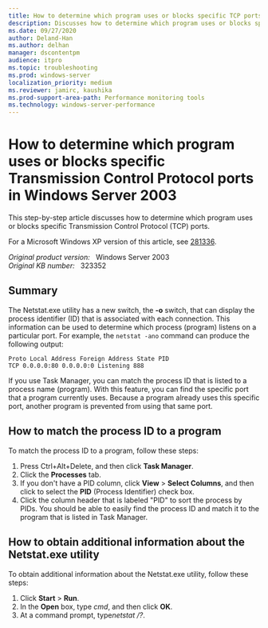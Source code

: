 ```yaml
---
title: How to determine which program uses or blocks specific TCP ports in Windows Server 2003
description: Discusses how to determine which program uses or blocks specific Transmission Control Protocol (TCP) ports.
ms.date: 09/27/2020
author: Deland-Han
ms.author: delhan
manager: dscontentpm
audience: itpro
ms.topic: troubleshooting
ms.prod: windows-server
localization_priority: medium
ms.reviewer: jamirc, kaushika
ms.prod-support-area-path: Performance monitoring tools
ms.technology: windows-server-performance
---
```

# How to determine which program uses or blocks specific Transmission Control Protocol ports in Windows Server 2003

This step-by-step article discusses how to determine which program uses or blocks specific Transmission Control Protocol (TCP) ports.

For a Microsoft Windows XP version of this article, see [281336](https://support.microsoft.com/help/281336).  

_Original product version:_ &nbsp; Windows Server 2003  
_Original KB number:_ &nbsp; 323352

## Summary

The Netstat.exe utility has a new switch, the **-o** switch, that can display the process identifier (ID) that is associated with each connection. This information can be used to determine which process (program) listens on a particular port. For example, the `netstat -ano` command can produce the following output:

```output
Proto Local Address Foreign Address State PID  
TCP 0.0.0.0:80 0.0.0.0:0 Listening 888
```

If you use Task Manager, you can match the process ID that is listed to a process name (program). With this feature, you can find the specific port that a program currently uses. Because a program already uses this specific port, another program is prevented from using that same port.

## How to match the process ID to a program

To match the process ID to a program, follow these steps:

1. Press Ctrl+Alt+Delete, and then click **Task Manager**.
2. Click the **Processes** tab.
3. If you don't have a PID column, click **View** > **Select Columns**, and then click to select the **PID** (Process Identifier) check box.
4. Click the column header that is labeled "PID" to sort the process by PIDs. You should be able to easily find the process ID and match it to the program that is listed in Task Manager.

## How to obtain additional information about the Netstat.exe utility

To obtain additional information about the Netstat.exe utility, follow these steps:

1. Click **Start** > **Run**.
2. In the **Open** box, type *cmd*, and then click **OK**.
3. At a command prompt, type*netstat /?*.
